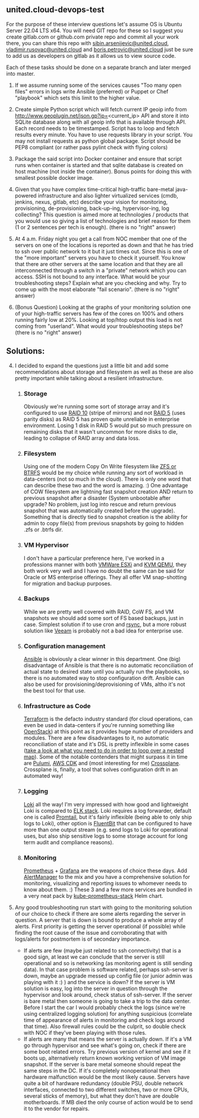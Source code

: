 ## united.cloud-devops-test

For the purpose of these interview questions let's assume OS is Ubuntu Server 22.04 LTS x64. You will need GIT repo for these so I suggest you create gitlab.com or github.com private repo and commit all your work there, you can share this repo with sibin.arsenijevic@united.cloud, vladimir.rusovac@united.cloud and boris.petrovic@united.cloud just be sure to add us as developers on gitlab as it allows us to view source code. 

Each of these tasks should be done on a separate branch and later merged into master.

1. If we assume running some of the services causes "Too many open files" errors in logs write Ansible (preferred) or Puppet or Chef "playbook" which sets this limit to the higher value.

2. Create simple Python script which will fetch current IP geoip info from http://www.geoplugin.net/json.gp?ip=<current_ip> API and store it into SQLite database along with all geoip info that is available through API. Each record needs to be timestamped. Script has to loop and fetch results every minute. You have to use requests library in your script. You may not install requests as python global package. Script should be PEP8 compliant (or rather pass pylint check with flying colors)

3. Package the said script into Docker container and ensure that script runs when container is started and that sqlite database is created on host machine (not inside the container). Bonus points for doing this with smallest possible docker image.

4. Given that you have complex time-critical high-traffic bare-metal java-powered infrastructure and also lighter virtualized services (cmdb, jenkins, nexus, gitlab, etc) describe your vision for monitoring, provisioning, de-provisioning, back-up-ing, hypervisor-ing, log collecting? This question is aimed more at technologies / products that you would use so giving a list of technologies and brief reason for them (1 or 2 sentences per tech is enough). (there is no "right" answer)

5. At 4 a.m. Friday night you get a call from NOC member that one of the servers on one of the locations is reported as down and that he has tried to ssh over public network to it but it just times out. Since this is one of the "more important" servers you have to check it yourself. You know that there are other servers at the same location and that they are all interconnected through a switch in a "private" network which you can access. SSH is not bound to any interface. What would be your troubleshooting steps? Explain what are you checking and why. Try to come up with the most elaborate "fail scenario". (there is no "right" answer)

6. (Bonus Question) Looking at the graphs of your monitoring solution one of your high-traffic servers has few of the cores on 100% and others running fairly low at 20%. Looking at top/htop output this load is not coming from "userland". What would your troubleshooting steps be? (there is no "right" answer)

## Solutions:

4. I decided to expand the questions just a little bit and add some recommendations about storage and filesystem as well as these are also pretty important while talking about a resilient infrastructure. 
    1. ### Storage
        Obviously we're running some sort of storage array and it's configured to use [RAID 10](https://www.diffen.com/difference/RAID-5-vs-RAID-10) (stripe of mirrors) and not [RAID 5](https://www.diffen.com/difference/RAID-5-vs-RAID-10) (uses parity disks) as RAID 5 has proven quite unreliable in enterprise environment. Losing 1 disk in RAID 5 would put so much pressure on remaining disks that it wasn't uncommon for more disks to die, leading to collapse of RAID array and data loss.
    2. ### Filesystem
        Using one of the modern Copy On Write filesystem like [ZFS or BTRFS](https://www.wundertech.net/btrfs-vs-zfs-comparison/) would be my choice while running any sort of workload in data-centers (not so much in the cloud). There is only one word that can describe these two and the word is amazing. :) One advantage of COW filesystem are lightning fast snapshot creation AND return to previous snapshot after a disaster (System unbootable after upgrade? No problem, just log into rescue and return previous snapshot that was automatically created before the upgrade). Something that is directly tied to snapshot creation is the ability for admin to copy file(s) from previous snapshots by going to hidden .zfs or .btrfs dir.
    3. ### VM Hypervisor
        I don't have a particular preference here, I've worked in a professions manner with both [VMWare ESXi](https://en.wikipedia.org/wiki/VMware_ESXi) and [KVM QEMU](https://en.wikipedia.org/wiki/QEMU), they both work very well and I have no doubt the same can be said for Oracle or MS enterprise offerings. They all offer VM snap-shotting for migration and backup purposes.
    4. ### Backups
        While we are pretty well covered with RAID, CoW FS, and VM snapshots we should add some sort of FS based backups, just in case. Simplest solution if to use cron and [rsync](https://linux.die.net/man/1/rsync), but a more robust solution like [Veeam](https://www.veeam.com/) is probably not a bad idea for enterprise use.
    5. ### Configuration management
        [Ansible](https://en.wikipedia.org/wiki/Ansible_(software)) is obviously a clear winner in this department. One (big) disadvantage of Ansible is that there is no automatic reconciliation of actual state to desired state until you actually run the playbooks, so there is no automated way to stop configuration drift. Ansible can also be used for provisioning/deprovisioning of VMs, altho it's not the best tool for that use.
    6. ### Infrastructure as Code
        [Terraform](https://www.terraform.io/) is the defacto industry standard (for cloud operations, can even be used in data-centers if you're running something like [OpenStack](https://www.openstack.org/)) at this point as it provides huge number of providers and modules. There are a few disadvantages to it, no automatic reconciliation of state and it's DSL is pretty inflexible in some cases ([take a look at what you need to do in order to loop over a nested map](https://stackoverflow.com/questions/63500554/terraform-iterate-over-nested-map)). Some of the notable contenders that might surpass it in time are [Pulumi](https://www.pulumi.com/docs/concepts/vs/terraform/), [AWS CDK](https://aws.amazon.com/cdk/) and (most interesting for me) [Crossplane](https://blog.crossplane.io/crossplane-vs-terraform/). Crossplane is, finally, a tool that solves configuration drift in an automated way!
    7. ### Logging
        [Loki](https://grafana.com/oss/loki/) all the way! I'm very impressed with how good and lightweight Loki is compared to [ELK stack](https://logz.io/learn/complete-guide-elk-stack/#what-elk-stack). Loki requires a log forwarder, default one is called [Promtail](https://grafana.com/docs/loki/latest/clients/promtail/), but it's fairly inflexible (being able to only ship logs to Loki), other option is [FluentBit](https://docs.fluentbit.io/manual/pipeline/outputs) that can be configured to have more than one output stream (e.g. send logs to Loki for operational uses, but also ship sensitive logs to some storage account for long term audit and compliance reasons).
    8. ### Monitoring
        [Prometheus](https://prometheus.io/) + [Grafana](https://grafana.com/) are the weapons of choice these days. Add [AlertManager](https://prometheus.io/docs/alerting/latest/alertmanager/) to the mix and you have a comprehensive solution for monitoring, visualizing and reporting issues to whomever needs to know about them. :) These 3 and a few more services are bundled in a very neat pack by [kube-prometheus-stack](https://github.com/prometheus-community/helm-charts/tree/main/charts/kube-prometheus-stack) Helm chart.

5. Any good troubleshooting run start with going to the monitoring solution of our choice to check if there are some alerts regarding the server in question. A server that is down is bound to produce a whole array of alerts. First priority is getting the server operational (if possible) while finding the root cause of the issue and corroborating that with logs/alerts for postmortem is of secondary importance.
    - If alerts are few (maybe just related to ssh connectivity) that is a good sign, at least we can conclude that the server is still operational and so is networking (as monitoring agent is still sending data). In that case problem is software related, perhaps ssh-server is down, maybe an upgrade messed up config file (or junior admin was playing with it :) ) and the service is down? If the server is VM solution is easy, log into the server in question through the hypervisor and look around, check status of ssh-server. If the server is bare metal then someone is going to take a trip to the data center. Before I start the car I would probably check the logs (since we're using centralized logging solution) for anything suspicious (correlate time of appearance of alerts in monitoring and check logs around that time). Also firewall rules could be the culprit, so double check with NOC if they've been playing with those rules.
    - If alerts are many that means the server is actually down. If it's a VM go through hypervisor and see what's going on, check if there are some boot related errors. Try previous version of kernel and see if it boots up, alternatively return known working version of VM image snapshot. If the server is bare metal someone should repeat the same steps in the DC. If it's completely nonoperational then hardware malfunction would be the most likely cause. Servers have quite a bit of hardware redundancy (double PSU, double network interfaces, connected to two different switches, two or more CPUs, several sticks of memory), but what they don't have are double motherboards. If MB died the only course of action would be to send it to the vendor for repairs.
